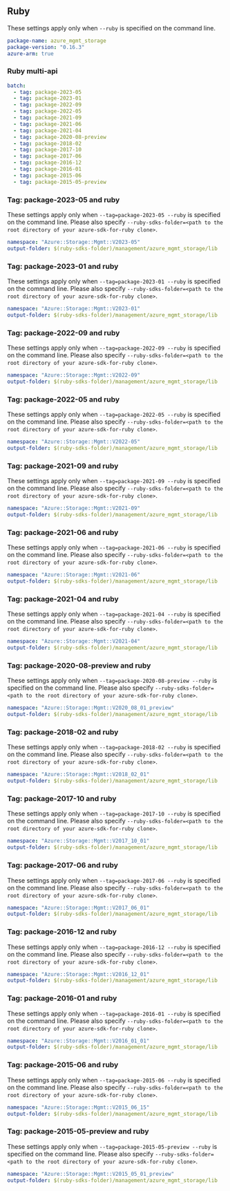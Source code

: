 ## Ruby

These settings apply only when `--ruby` is specified on the command line.

``` yaml
package-name: azure_mgmt_storage
package-version: "0.16.3"
azure-arm: true
```

### Ruby multi-api

``` yaml $(ruby) && $(multiapi)
batch:
  - tag: package-2023-05
  - tag: package-2023-01
  - tag: package-2022-09
  - tag: package-2022-05
  - tag: package-2021-09
  - tag: package-2021-06
  - tag: package-2021-04
  - tag: package-2020-08-preview
  - tag: package-2018-02
  - tag: package-2017-10
  - tag: package-2017-06
  - tag: package-2016-12
  - tag: package-2016-01
  - tag: package-2015-06
  - tag: package-2015-05-preview
```

### Tag: package-2023-05 and ruby

These settings apply only when `--tag=package-2023-05 --ruby` is specified on the command line.
Please also specify `--ruby-sdks-folder=<path to the root directory of your azure-sdk-for-ruby clone>`.

``` yaml $(tag) == 'package-2023-05' && $(ruby)
namespace: "Azure::Storage::Mgmt::V2023-05"
output-folder: $(ruby-sdks-folder)/management/azure_mgmt_storage/lib
```

### Tag: package-2023-01 and ruby

These settings apply only when `--tag=package-2023-01 --ruby` is specified on the command line.
Please also specify `--ruby-sdks-folder=<path to the root directory of your azure-sdk-for-ruby clone>`.

``` yaml $(tag) == 'package-2023-01' && $(ruby)
namespace: "Azure::Storage::Mgmt::V2023-01"
output-folder: $(ruby-sdks-folder)/management/azure_mgmt_storage/lib
```

### Tag: package-2022-09 and ruby

These settings apply only when `--tag=package-2022-09 --ruby` is specified on the command line.
Please also specify `--ruby-sdks-folder=<path to the root directory of your azure-sdk-for-ruby clone>`.

``` yaml $(tag) == 'package-2022-09' && $(ruby)
namespace: "Azure::Storage::Mgmt::V2022-09"
output-folder: $(ruby-sdks-folder)/management/azure_mgmt_storage/lib
```

### Tag: package-2022-05 and ruby

These settings apply only when `--tag=package-2022-05 --ruby` is specified on the command line.
Please also specify `--ruby-sdks-folder=<path to the root directory of your azure-sdk-for-ruby clone>`.

``` yaml $(tag) == 'package-2022-05' && $(ruby)
namespace: "Azure::Storage::Mgmt::V2022-05"
output-folder: $(ruby-sdks-folder)/management/azure_mgmt_storage/lib
```

### Tag: package-2021-09 and ruby

These settings apply only when `--tag=package-2021-09 --ruby` is specified on the command line.
Please also specify `--ruby-sdks-folder=<path to the root directory of your azure-sdk-for-ruby clone>`.

``` yaml $(tag) == 'package-2021-09' && $(ruby)
namespace: "Azure::Storage::Mgmt::V2021-09"
output-folder: $(ruby-sdks-folder)/management/azure_mgmt_storage/lib
```

### Tag: package-2021-06 and ruby

These settings apply only when `--tag=package-2021-06 --ruby` is specified on the command line.
Please also specify `--ruby-sdks-folder=<path to the root directory of your azure-sdk-for-ruby clone>`.

``` yaml $(tag) == 'package-2021-06' && $(ruby)
namespace: "Azure::Storage::Mgmt::V2021-06"
output-folder: $(ruby-sdks-folder)/management/azure_mgmt_storage/lib
```

### Tag: package-2021-04 and ruby

These settings apply only when `--tag=package-2021-04 --ruby` is specified on the command line.
Please also specify `--ruby-sdks-folder=<path to the root directory of your azure-sdk-for-ruby clone>`.

``` yaml $(tag) == 'package-2021-04' && $(ruby)
namespace: "Azure::Storage::Mgmt::V2021-04"
output-folder: $(ruby-sdks-folder)/management/azure_mgmt_storage/lib
```

### Tag: package-2020-08-preview and ruby

These settings apply only when `--tag=package-2020-08-preview --ruby` is specified on the command line.
Please also specify `--ruby-sdks-folder=<path to the root directory of your azure-sdk-for-ruby clone>`.

``` yaml $(tag) == 'package-2020-08-preview' && $(ruby)
namespace: "Azure::Storage::Mgmt::V2020_08_01_preview"
output-folder: $(ruby-sdks-folder)/management/azure_mgmt_storage/lib
```

### Tag: package-2018-02 and ruby

These settings apply only when `--tag=package-2018-02 --ruby` is specified on the command line.
Please also specify `--ruby-sdks-folder=<path to the root directory of your azure-sdk-for-ruby clone>`.

``` yaml $(tag) == 'package-2018-02' && $(ruby)
namespace: "Azure::Storage::Mgmt::V2018_02_01"
output-folder: $(ruby-sdks-folder)/management/azure_mgmt_storage/lib
```

### Tag: package-2017-10 and ruby

These settings apply only when `--tag=package-2017-10 --ruby` is specified on the command line.
Please also specify `--ruby-sdks-folder=<path to the root directory of your azure-sdk-for-ruby clone>`.

``` yaml $(tag) == 'package-2017-10' && $(ruby)
namespace: "Azure::Storage::Mgmt::V2017_10_01"
output-folder: $(ruby-sdks-folder)/management/azure_mgmt_storage/lib
```

### Tag: package-2017-06 and ruby

These settings apply only when `--tag=package-2017-06 --ruby` is specified on the command line.
Please also specify `--ruby-sdks-folder=<path to the root directory of your azure-sdk-for-ruby clone>`.

``` yaml $(tag) == 'package-2017-06' && $(ruby)
namespace: "Azure::Storage::Mgmt::V2017_06_01"
output-folder: $(ruby-sdks-folder)/management/azure_mgmt_storage/lib
```

### Tag: package-2016-12 and ruby

These settings apply only when `--tag=package-2016-12 --ruby` is specified on the command line.
Please also specify `--ruby-sdks-folder=<path to the root directory of your azure-sdk-for-ruby clone>`.

``` yaml $(tag) == 'package-2016-12' && $(ruby)
namespace: "Azure::Storage::Mgmt::V2016_12_01"
output-folder: $(ruby-sdks-folder)/management/azure_mgmt_storage/lib
```

### Tag: package-2016-01 and ruby

These settings apply only when `--tag=package-2016-01 --ruby` is specified on the command line.
Please also specify `--ruby-sdks-folder=<path to the root directory of your azure-sdk-for-ruby clone>`.

``` yaml $(tag) == 'package-2016-01' && $(ruby)
namespace: "Azure::Storage::Mgmt::V2016_01_01"
output-folder: $(ruby-sdks-folder)/management/azure_mgmt_storage/lib
```

### Tag: package-2015-06 and ruby

These settings apply only when `--tag=package-2015-06 --ruby` is specified on the command line.
Please also specify `--ruby-sdks-folder=<path to the root directory of your azure-sdk-for-ruby clone>`.

``` yaml $(tag) == 'package-2015-06' && $(ruby)
namespace: "Azure::Storage::Mgmt::V2015_06_15"
output-folder: $(ruby-sdks-folder)/management/azure_mgmt_storage/lib
```

### Tag: package-2015-05-preview and ruby

These settings apply only when `--tag=package-2015-05-preview --ruby` is specified on the command line.
Please also specify `--ruby-sdks-folder=<path to the root directory of your azure-sdk-for-ruby clone>`.

``` yaml $(tag) == 'package-2015-05-preview' && $(ruby)
namespace: "Azure::Storage::Mgmt::V2015_05_01_preview"
output-folder: $(ruby-sdks-folder)/management/azure_mgmt_storage/lib
```
